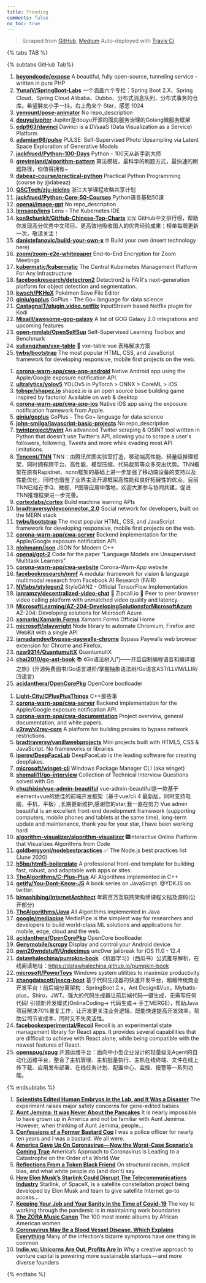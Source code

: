 ```yaml
---
title: Trending
comments: false
no_toc: true
---
```


> Scraped from [GitHub](https://github.com/trending), [Medium](https://medium.com/topic/popular)
Auto-deployed with [Travis Ci](https://travis-ci.org/)

{% tabs TAB %}
<!-- tab GitHub -->
{% subtabs GitHub Tab%}
<!-- tab Daily -->
1. [**beyondcode/expose**](https://github.com/beyondcode/expose)
A beautiful, fully open-source, tunneling service - written in pure PHP
2. [**YunaiV/SpringBoot-Labs**](https://github.com/YunaiV/SpringBoot-Labs)
一个涵盖六个专栏：Spring Boot 2.X、Spring Cloud、Spring Cloud Alibaba、Dubbo、分布式消息队列、分布式事务的仓库。希望胖友小手一抖，右上角来个 Star，感恩 1024
3. [**yemount/pose-animator**](https://github.com/yemount/pose-animator)
No repo_description
4. [**douyu/jupiter**](https://github.com/douyu/jupiter)
Jupiter是douyu开源的面向服务治理的Golang微服务框架
5. [**edp963/davinci**](https://github.com/edp963/davinci)
Davinci is a DVsaaS (Data Visualization as a Service) Platform
6. [**adamian98/pulse**](https://github.com/adamian98/pulse)
PULSE: Self-Supervised Photo Upsampling via Latent Space Exploration of Generative Models
7. [**jackfrued/Python-100-Days**](https://github.com/jackfrued/Python-100-Days)
Python - 100天从新手到大师
8. [**greyireland/algorithm-pattern**](https://github.com/greyireland/algorithm-pattern)
算法模板，最科学的刷题方式，最快速的刷题路径，你值得拥有~
9. [**dabeaz-course/practical-python**](https://github.com/dabeaz-course/practical-python)
Practical Python Programming (course by @dabeaz)
10. [**QSCTech/zju-icicles**](https://github.com/QSCTech/zju-icicles)
浙江大学课程攻略共享计划
11. [**jackfrued/Python-Core-50-Courses**](https://github.com/jackfrued/Python-Core-50-Courses)
Python语言基础50课
12. [**openai/image-gpt**](https://github.com/openai/image-gpt)
No repo_description
13. [**lensapp/lens**](https://github.com/lensapp/lens)
Lens - The Kubernetes IDE
14. [**kon9chunkit/GitHub-Chinese-Top-Charts**](https://github.com/kon9chunkit/GitHub-Chinese-Top-Charts)
🇨🇳 GitHub中文排行榜，帮助你发现高分优秀中文项目、更高效地吸收国人的优秀经验成果；榜单每周更新一次，敬请关注！
15. [**danistefanovic/build-your-own-x**](https://github.com/danistefanovic/build-your-own-x)
🤓 Build your own (insert technology here)
16. [**zoom/zoom-e2e-whitepaper**](https://github.com/zoom/zoom-e2e-whitepaper)
End-to-End Encryption for Zoom Meetings
17. [**kubermatic/kubermatic**](https://github.com/kubermatic/kubermatic)
The Central Kubernetes Management Platform For Any Infrastructure
18. [**facebookresearch/detectron2**](https://github.com/facebookresearch/detectron2)
Detectron2 is FAIR's next-generation platform for object detection and segmentation.
19. [**kwsch/PKHeX**](https://github.com/kwsch/PKHeX)
Pokémon Save File Editor
20. [**qiniu/goplus**](https://github.com/qiniu/goplus)
GoPlus - The Go+ language for data science
21. [**CastagnaIT/plugin.video.netflix**](https://github.com/CastagnaIT/plugin.video.netflix)
InputStream based Netflix plugin for Kodi
22. [**Mixaill/awesome-gog-galaxy**](https://github.com/Mixaill/awesome-gog-galaxy)
A list of GOG Galaxy 2.0 integrations and upcoming features
23. [**open-mmlab/OpenSelfSup**](https://github.com/open-mmlab/OpenSelfSup)
Self-Supervised Learning Toolbox and Benchmark
24. [**xuliangzhan/vxe-table**](https://github.com/xuliangzhan/vxe-table)
🐬 vxe-table vue 表格解决方案
25. [**twbs/bootstrap**](https://github.com/twbs/bootstrap)
The most popular HTML, CSS, and JavaScript framework for developing responsive, mobile first projects on the web.
<!-- endtab -->
<!-- tab Weekly -->
1. [**corona-warn-app/cwa-app-android**](https://github.com/corona-warn-app/cwa-app-android)
Native Android app using the Apple/Google exposure notification API.
2. [**ultralytics/yolov5**](https://github.com/ultralytics/yolov5)
YOLOv5 in PyTorch > ONNX > CoreML > iOS
3. [**tobspr/shapez.io**](https://github.com/tobspr/shapez.io)
shapez.io is an open source base building game inspired by factorio! Available on web & desktop
4. [**corona-warn-app/cwa-app-ios**](https://github.com/corona-warn-app/cwa-app-ios)
Native iOS app using the exposure notification framework from Apple.
5. [**qiniu/goplus**](https://github.com/qiniu/goplus)
GoPlus - The Go+ language for data science
6. [**john-smilga/javascript-basic-projects**](https://github.com/john-smilga/javascript-basic-projects)
No repo_description
7. [**twintproject/twint**](https://github.com/twintproject/twint)
An advanced Twitter scraping & OSINT tool written in Python that doesn't use Twitter's API, allowing you to scrape a user's followers, following, Tweets and more while evading most API limitations.
8. [**Tencent/TNN**](https://github.com/Tencent/TNN)
TNN：由腾讯优图实验室打造，移动端高性能、轻量级推理框架，同时拥有跨平台、高性能、模型压缩、代码裁剪等众多突出优势。TNN框架在原有Rapidnet、ncnn框架的基础上进一步加强了移动端设备的支持以及性能优化，同时也借鉴了业界主流开源框架高性能和良好拓展性的优点。目前TNN已经在手Q、微视、P图等应用中落地，欢迎大家参与协同共建，促进TNN推理框架进一步完善。
9. [**cortexlabs/cortex**](https://github.com/cortexlabs/cortex)
Build machine learning APIs
10. [**bradtraversy/devconnector_2.0**](https://github.com/bradtraversy/devconnector_2.0)
Social network for developers, built on the MERN stack
11. [**twbs/bootstrap**](https://github.com/twbs/bootstrap)
The most popular HTML, CSS, and JavaScript framework for developing responsive, mobile first projects on the web.
12. [**corona-warn-app/cwa-server**](https://github.com/corona-warn-app/cwa-server)
Backend implementation for the Apple/Google exposure notification API.
13. [**nlohmann/json**](https://github.com/nlohmann/json)
JSON for Modern C++
14. [**openai/gpt-2**](https://github.com/openai/gpt-2)
Code for the paper "Language Models are Unsupervised Multitask Learners"
15. [**corona-warn-app/cwa-website**](https://github.com/corona-warn-app/cwa-website)
Corona-Warn-App website
16. [**facebookresearch/mmf**](https://github.com/facebookresearch/mmf)
A modular framework for vision & language multimodal research from Facebook AI Research (FAIR)
17. [**NVlabs/stylegan2**](https://github.com/NVlabs/stylegan2)
StyleGAN2 - Official TensorFlow Implementation
18. [**ianramzy/decentralized-video-chat**](https://github.com/ianramzy/decentralized-video-chat)
🚀 Zipcall.io 🚀 Peer to peer browser video calling platform with unmatched video quality and latency.
19. [**MicrosoftLearning/AZ-204-DevelopingSolutionsforMicrosoftAzure**](https://github.com/MicrosoftLearning/AZ-204-DevelopingSolutionsforMicrosoftAzure)
AZ-204: Developing solutions for Microsoft Azure
20. [**xamarin/Xamarin.Forms**](https://github.com/xamarin/Xamarin.Forms)
Xamarin.Forms Official Home
21. [**microsoft/playwright**](https://github.com/microsoft/playwright)
Node library to automate Chromium, Firefox and WebKit with a single API
22. [**iamadamdev/bypass-paywalls-chrome**](https://github.com/iamadamdev/bypass-paywalls-chrome)
Bypass Paywalls web browser extension for Chrome and Firefox.
23. [**nzw9314/QuantumultX**](https://github.com/nzw9314/QuantumultX)
QuantumultX
24. [**chai2010/go-ast-book**](https://github.com/chai2010/go-ast-book)
📚 《Go语法树入门——开启自制编程语言和编译器之旅》(开源免费图书/Go语言进阶/掌握抽象语法树/Go语言AST/LLVM/LLIR/凹语言)
25. [**acidanthera/OpenCorePkg**](https://github.com/acidanthera/OpenCorePkg)
OpenCore bootloader
<!-- endtab -->
<!-- tab Monthly -->
1. [**Light-City/CPlusPlusThings**](https://github.com/Light-City/CPlusPlusThings)
C++那些事
2. [**corona-warn-app/cwa-server**](https://github.com/corona-warn-app/cwa-server)
Backend implementation for the Apple/Google exposure notification API.
3. [**corona-warn-app/cwa-documentation**](https://github.com/corona-warn-app/cwa-documentation)
Project overview, general documentation, and white papers.
4. [**v2ray/v2ray-core**](https://github.com/v2ray/v2ray-core)
A platform for building proxies to bypass network restrictions.
5. [**bradtraversy/vanillawebprojects**](https://github.com/bradtraversy/vanillawebprojects)
Mini projects built with HTML5, CSS & JavaScript. No frameworks or libraries
6. [**iperov/DeepFaceLab**](https://github.com/iperov/DeepFaceLab)
DeepFaceLab is the leading software for creating deepfakes.
7. [**microsoft/winget-cli**](https://github.com/microsoft/winget-cli)
Windows Package Manager CLI (aka winget)
8. [**shomali11/go-interview**](https://github.com/shomali11/go-interview)
Collection of Technical Interview Questions solved with Go
9. [**chuzhixin/vue-admin-beautiful**](https://github.com/chuzhixin/vue-admin-beautiful)
vue-admin-beautiful是一款基于element+vue的绝佳的前端开发框架（基于vue/cli 4 最新版，同时支持电脑，手机，平板）,长期更新维护,感谢您的star,我一直在努力 Vue admin beautiful is an excellent front-end development framework (supporting computers, mobile phones and tablets at the same time), long-term update and maintenance, thank you for your star, I have been working hard
10. [**algorithm-visualizer/algorithm-visualizer**](https://github.com/algorithm-visualizer/algorithm-visualizer)
🎆Interactive Online Platform that Visualizes Algorithms from Code
11. [**goldbergyoni/nodebestpractices**](https://github.com/goldbergyoni/nodebestpractices)
✅ The Node.js best practices list (June 2020)
12. [**h5bp/html5-boilerplate**](https://github.com/h5bp/html5-boilerplate)
A professional front-end template for building fast, robust, and adaptable web apps or sites.
13. [**TheAlgorithms/C-Plus-Plus**](https://github.com/TheAlgorithms/C-Plus-Plus)
All Algorithms implemented in C++
14. [**getify/You-Dont-Know-JS**](https://github.com/getify/You-Dont-Know-JS)
A book series on JavaScript. @YDKJS on twitter.
15. [**bjmashibing/InternetArchitect**](https://github.com/bjmashibing/InternetArchitect)
年薪百万互联网架构师课程文档及源码(公开部分)
16. [**TheAlgorithms/Java**](https://github.com/TheAlgorithms/Java)
All Algorithms implemented in Java
17. [**google/mediapipe**](https://github.com/google/mediapipe)
MediaPipe is the simplest way for researchers and developers to build world-class ML solutions and applications for mobile, edge, cloud and the web.
18. [**acidanthera/OpenCorePkg**](https://github.com/acidanthera/OpenCorePkg)
OpenCore bootloader
19. [**Genymobile/scrcpy**](https://github.com/Genymobile/scrcpy)
Display and control your Android device
20. [**pwn20wndstuff/Undecimus**](https://github.com/pwn20wndstuff/Undecimus)
unc0ver jailbreak for iOS 11.0 - 12.4
21. [**datawhalechina/pumpkin-book**](https://github.com/datawhalechina/pumpkin-book)
《机器学习》（西瓜书）公式推导解析，在线阅读地址：https://datawhalechina.github.io/pumpkin-book
22. [**microsoft/PowerToys**](https://github.com/microsoft/PowerToys)
Windows system utilities to maximize productivity
23. [**zhangdaiscott/jeecg-boot**](https://github.com/zhangdaiscott/jeecg-boot)
基于代码生成器的快速开发平台，超越传统商业开发平台！前后端分离架构：SpringBoot 2.x，Ant Design&Vue，Mybatis-plus，Shiro，JWT。强大的代码生成器让前后端代码一键生成，无需写任何代码! 引领新开发模式(OnlineCoding-> 代码生成-> 手工MERGE)，帮助Java项目解决70%重复工作，让开发更关注业务逻辑，既能快速提高开发效率，帮助公司节省成本，同时又不失灵活性。
24. [**facebookexperimental/Recoil**](https://github.com/facebookexperimental/Recoil)
Recoil is an experimental state management library for React apps. It provides several capabilities that are difficult to achieve with React alone, while being compatible with the newest features of React.
25. [**openspug/spug**](https://github.com/openspug/spug)
开源运维平台：面向中小型企业设计的轻量级无Agent的自动化运维平台，整合了主机管理、主机批量执行、主机在线终端、文件在线上传下载、应用发布部署、在线任务计划、配置中心、监控、报警等一系列功能。
<!-- endtab -->
{% endsubtabs %}
<!-- endtab -->
<!-- tab Medium -->
1. [**Scientists Edited Human Embryos in the Lab, and It Was a Disaster**](https://onezero.medium.com/scientists-edited-human-embryos-in-the-lab-and-it-was-a-disaster-9473918d769d?source=topic_page---------------------------20)
The experiment raises major safety concerns for gene-edited babies
2. [**Aunt Jemima: It was Never About the Pancakes**](https://medium.com/@blackexcellence/aunt-jemima-it-was-never-about-the-pancakes-14a48a6523d?source=topic_page---------0------------------1)
It is nearly impossible to have grown up in America and not be familiar with Aunt Jemima. However, when thinking of Aunt Jemima, people…
3. [**Confessions of a Former Bastard Cop**](https://medium.com/@OfcrACab/confessions-of-a-former-bastard-cop-bb14d17bc759?source=topic_page---------1------------------1)
I was a police officer for nearly ten years and I was a bastard. We all were.
4. [**America Gave Up On Coronavirus — Now the Worst-Case Scenario’s Coming True**](https://eand.co/america-gave-up-on-coronavirus-now-the-worst-case-scenarios-coming-true-630dc65f9dd5?source=topic_page---------2------------------1)
America’s Approach to Coronavirus is Leading to a Catastrophe on the Order of a World War
5. [**Reflections From a Token Black Friend**](https://humanparts.medium.com/reflections-from-a-token-black-friend-2f1ea522d42d?source=topic_page---------4------------------1)
On structural racism, implicit bias, and what white people do (and don’t) say
6. [**How Elon Musk’s Starlink Could Disrupt The Telecommunications Industry**](https://medium.com/swlh/how-elon-musks-starlink-could-disrupt-the-telecommunications-industry-838b44c1d900?source=topic_page---------5------------------1)
Starlink, of SpaceX, is a satellite constellation project being developed by Elon Musk and team to give satellite Internet go-to access…
7. [**Keeping Your Job and Your Sanity in the Time of Covid-19**](https://zora.medium.com/keeping-your-job-and-your-sanity-in-the-time-of-covid-19-4814f188b5dc?source=topic_page---------6------------------1)
The key to working through the pandemic is in maintaining work boundaries
8. [**The ZORA Music Canon**](https://zora.medium.com/the-zora-music-canon-5a29296c6112?source=topic_page---------7------------------1)
The 100 most iconic albums by African American women
9. [**Coronavirus May Be a Blood Vessel Disease, Which Explains Everything**](https://elemental.medium.com/coronavirus-may-be-a-blood-vessel-disease-which-explains-everything-2c4032481ab2?source=topic_page---------8------------------1)
Many of the infection’s bizarre symptoms have one thing in common
10. [**Indie.vc: Unicorns Are Out, Profits Are In**](https://marker.medium.com/indie-vc-unicorns-are-out-profits-are-in-648d2576319?source=topic_page---------9------------------1)
Why a creative approach to venture capital is powering more sustainable startups — and more diverse founders
<!-- endtab -->
{% endtabs %}
